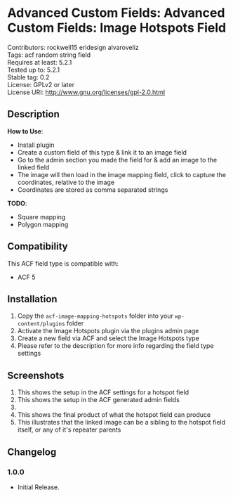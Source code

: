 # Advanced Custom Fields: Advanced Custom Fields: Image Hotspots Field

Contributors: rockwell15 eridesign alvaroveliz   
Tags: acf random string field  
Requires at least: 5.2.1  
Tested up to: 5.2.1  
Stable tag: 0.2  
License: GPLv2 or later  
License URI: http://www.gnu.org/licenses/gpl-2.0.html  

## Description

**How to Use**:

* Install plugin
* Create a custom field of this type & link it to an image field
* Go to the admin section you made the field for & add an image to the linked field
* The image will then load in the image mapping field, click to capture the coordinates, relative to the image
* Coordinates are stored as comma separated strings

**TODO**:

* Square mapping
* Polygon mapping

## Compatibility

This ACF field type is compatible with:
* ACF 5

## Installation

1. Copy the `acf-image-mapping-hotspots` folder into your `wp-content/plugins` folder
2. Activate the Image Hotspots plugin via the plugins admin page
3. Create a new field via ACF and select the Image Hotspots type
4. Please refer to the description for more info regarding the field type settings

## Screenshots
1. This shows the setup in the ACF settings for a hotspot field
2. This shows the setup in the ACF generated admin fields
3.
4. This shows the final product of what the hotspot field can produce
5. This illustrates that the linked image can be a sibling to the hotspot field itself, or any of it's repeater parents

## Changelog

### 1.0.0
* Initial Release.

